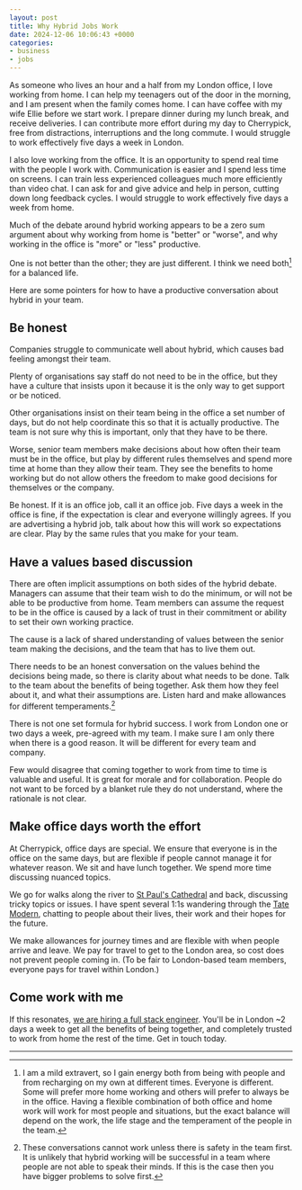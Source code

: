 ```yaml
---
layout: post
title: Why Hybrid Jobs Work
date: 2024-12-06 10:06:43 +0000
categories:
- business
- jobs
---
```


As someone who lives an hour and a half from my London office, I love working from home.  I can help my teenagers out of the door in the morning, and I am present when the family comes home.  I can have coffee with my wife Ellie before we start work.  I prepare dinner during my lunch break, and receive deliveries.  I can contribute more effort during my day to Cherrypick, free from distractions, interruptions and the long commute. I would struggle to work effectively five days a week in London.

I also love working from the office. It is an opportunity to spend real time with the people I work with. Communication is easier and I spend less time on screens. I can train less experienced colleagues much more efficiently than video chat. I can ask for and give advice and help in person, cutting down long feedback cycles. I would struggle to work effectively five days a week from home.

Much of the debate around hybrid working appears to be a zero sum argument about why working from home is "better" or "worse", and why working in the office is "more" or "less" productive.

One is not better than the other; they are just different. I think we need both[^both] for a balanced life.

Here are some pointers for how to have a productive conversation about hybrid in your team.

<!--more-->

## Be honest

Companies struggle to communicate well about hybrid, which causes bad feeling amongst their team.

Plenty of organisations say staff do not need to be in the office, but they have a culture that insists upon it because it is the only way to get support or be noticed.

Other organisations insist on their team being in the office a set number of days, but do not help coordinate this so that it is actually productive. The team is not sure why this is important, only that they have to be there.

Worse, senior team members make decisions about how often their team must be in the office, but play by different rules themselves and spend more time at home than they allow their team. They see the benefits to home working but do not allow others the freedom to make good decisions for themselves or the company.

Be honest. If it is an office job, call it an office job. Five days a week in the office is fine, if the expectation is clear and everyone willingly agrees. If you are advertising a hybrid job, talk about how this will work so expectations are clear. Play by the same rules that you make for your team.

## Have a values based discussion

There are often implicit assumptions on both sides of the hybrid debate. Managers can assume that their team wish to do the minimum, or will not be able to be productive from home. Team members can assume the request to be in the office is caused by a lack of trust in their commitment or ability to set their own working practice.

The cause is a lack of shared understanding of values between the senior team making the decisions, and the team that has to live them out.

There needs to be an honest conversation on the values behind the decisions being made, so there is clarity about what needs to be done. Talk to the team about the benefits of being together. Ask them how they feel about it, and what their assumptions are. Listen hard and make allowances for different temperaments.[^safety]

There is not one set formula for hybrid success. I work from London one or two days a week, pre-agreed with my team. I make sure I am only there when there is a good reason. It will be different for every team and company.

Few would disagree that coming together to work from time to time is valuable and useful. It is great for morale and for collaboration. People do not want to be forced by a blanket rule they do not understand, where the rationale is not clear.

## Make office days worth the effort

At Cherrypick, office days are special. We ensure that everyone is in the office on the same days, but are flexible if people cannot manage it for whatever reason. We sit and have lunch together. We spend more time discussing nuanced topics.

We go for walks along the river to [St Paul's Cathedral](https://en.wikipedia.org/wiki/St_Paul%27s_Cathedral) and back, discussing tricky topics or issues. I have spent several 1:1s wandering through the [Tate Modern](https://www.tate.org.uk/visit/tate-modern), chatting to people about their lives, their work and their hopes for the future.

We make allowances for journey times and are flexible with when people arrive and leave.  We pay for travel to get to the London area, so cost does not prevent people coming in. (To be fair to London-based team members, everyone pays for travel within London.)

## Come work with me

If this resonates, [we are hiring a full stack engineer](https://apply.workable.com/cherrypick/j/02F9AE6F1D/). You'll be in London ~2 days a week to get all the benefits of being together, and completely trusted to work from home the rest of the time. Get in touch today.

---

[^both]: I am a mild extravert, so I gain energy both from being with people and from recharging on my own at different times. Everyone is different. Some will prefer more home working and others will prefer to always be in the office. Having a flexible combination of both office and home work will work for most people and situations, but the exact balance will depend on the work, the life stage and the temperament of the people in the team.

[^safety]: These conversations cannot work unless there is safety in the team first. It is unlikely that hybrid working will be successful in a team where people are not able to speak their minds. If this is the case then you have bigger problems to solve first.
